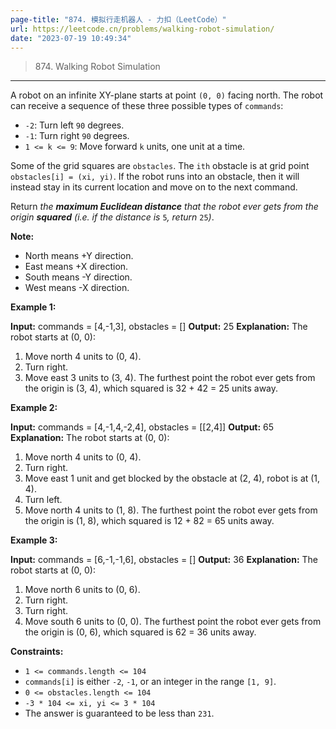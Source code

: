 ```yaml
---
page-title: "874. 模拟行走机器人 - 力扣（LeetCode）"
url: https://leetcode.cn/problems/walking-robot-simulation/
date: "2023-07-19 10:49:34"
---
```


> 874\. Walking Robot Simulation

---

A robot on an infinite XY-plane starts at point `(0, 0)` facing north. The robot can receive a sequence of these three possible types of `commands`:

-   `-2`: Turn left `90` degrees.
-   `-1`: Turn right `90` degrees.
-   `1 <= k <= 9`: Move forward `k` units, one unit at a time.

Some of the grid squares are `obstacles`. The `ith` obstacle is at grid point `obstacles[i] = (xi, yi)`. If the robot runs into an obstacle, then it will instead stay in its current location and move on to the next command.

Return *the **maximum Euclidean distance** that the robot ever gets from the origin **squared** (i.e. if the distance is* `5`*, return* `25`*)*.

**Note:**

-   North means +Y direction.
-   East means +X direction.
-   South means -Y direction.
-   West means -X direction.

**Example 1:**

**Input:** commands = \[4,-1,3\], obstacles = \[\]
**Output:** 25
**Explanation:** The robot starts at (0, 0):
1. Move north 4 units to (0, 4).
2. Turn right.
3. Move east 3 units to (3, 4).
The furthest point the robot ever gets from the origin is (3, 4), which squared is 32 + 42 = 25 units away.

**Example 2:**

**Input:** commands = \[4,-1,4,-2,4\], obstacles = \[\[2,4\]\]
**Output:** 65
**Explanation:** The robot starts at (0, 0):
1. Move north 4 units to (0, 4).
2. Turn right.
3. Move east 1 unit and get blocked by the obstacle at (2, 4), robot is at (1, 4).
4. Turn left.
5. Move north 4 units to (1, 8).
The furthest point the robot ever gets from the origin is (1, 8), which squared is 12 + 82 = 65 units away.

**Example 3:**

**Input:** commands = \[6,-1,-1,6\], obstacles = \[\]
**Output:** 36
**Explanation:** The robot starts at (0, 0):
1. Move north 6 units to (0, 6).
2. Turn right.
3. Turn right.
4. Move south 6 units to (0, 0).
The furthest point the robot ever gets from the origin is (0, 6), which squared is 62 = 36 units away.

**Constraints:**

-   `1 <= commands.length <= 104`
-   `commands[i]` is either `-2`, `-1`, or an integer in the range `[1, 9]`.
-   `0 <= obstacles.length <= 104`
-   `-3 * 104 <= xi, yi <= 3 * 104`
-   The answer is guaranteed to be less than `231`.